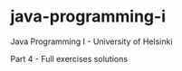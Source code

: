 # java-programming-i
Java Programming I - University of Helsinki

Part 4 - Full exercises solutions
